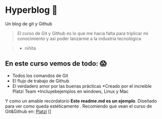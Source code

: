 # Hyperblog 💚
Un blog de git y Github
>El curso de Git y Github es lo que me hacia falta para triplicar mi conocimiento y asi poder lanzarme a la industria tecnológica 

>- niñita

## En este curso vemos de todo: 😱
* Todos los comandos de Git
* El flujo de trabajo de Github
* El verdadero amor por las buenas prácticas
*Creado por el increible Platzi Team
*Incluyebejemplos en windows, Linux y Mac

Y como un amable recordatorio **Este readme.md es un ejemplo**. Diseñado para ver 
como queda estéticamente . Recomiendo que vean el curso de Git&Github en: [Platzi](https://platzi.com/cursos/git-github/ "Platzi") []
